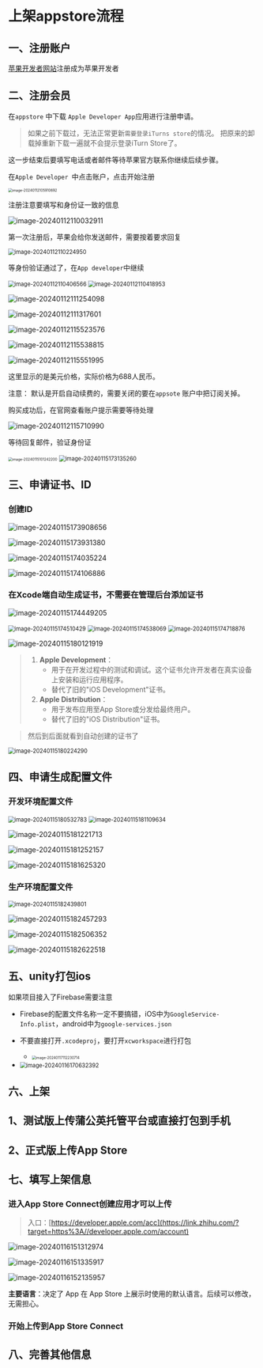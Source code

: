 # 上架appstore流程

## 一、注册账户

[苹果开发者网站](https://developer.apple.com/)注册成为苹果开发者

## 二、注册会员

在`appstore` 中下载 `Apple Developer App`应用进行注册申请。

> 如果之前下载过，无法正常更新`需要登录iTurns store`的情况。 把原来的卸载掉重新下载一遍就不会提示登录iTurn Store了。

这一步结束后要填写电话或者邮件等待苹果官方联系你继续后续步骤。

在`Apple Developer `中点击账户，点击开始注册

<img src="../../../Imgs/image-20240112105910692.png" alt="image-20240112105910692" style="zoom:50%;" />

注册注意要填写和身份证一致的信息

![image-20240112110032911](../../../Imgs/image-20240112110032911.png)

第一次注册后，苹果会给你发送邮件，需要按着要求回复

<img src="../../../Imgs/image-20240112110224950.png" alt="image-20240112110224950" style="zoom:80%;" />

等身份验证通过了，在`App developer`中继续

<img src="../../../Imgs/image-20240112110406566.png" alt="image-20240112110406566" style="zoom:80%;" />

<img src="../../../Imgs/image-20240112110418953.png" alt="image-20240112110418953" style="zoom:80%;" />

![image-20240112111254098](../../../Imgs/image-20240112111254098.png)



![image-20240112111317601](../../../Imgs/image-20240112111317601.png)

![image-20240112115523576](../../../Imgs/image-20240112115523576.png)

![image-20240112115538815](../../../Imgs/image-20240112115538815.png)

![image-20240112115551995](../../../Imgs/image-20240112115551995.png)

这里显示的是美元价格，实际价格为688人民币。 

注意： 默认是开启自动续费的，需要关闭的要在`appsote` 账户中把订阅关掉。

购买成功后，在官网查看账户提示需要等待处理

![image-20240112115710990](../../../Imgs/image-20240112115710990.png)



等待回复邮件，验证身份证

<img src="../../../Imgs/image-20240115101242200.png" alt="image-20240115101242200" style="zoom:50%;" />

<img src="../../../Imgs/image-20240115173135260.png" alt="image-20240115173135260" style="zoom:80%;" />

## 三、申请证书、ID

### 创建ID

![image-20240115173908656](../../../Imgs/image-20240115173908656.png)

![image-20240115173931380](../../../Imgs/image-20240115173931380.png)



![image-20240115174035224](../../../Imgs/image-20240115174035224.png)



![image-20240115174106886](../../../Imgs/image-20240115174106886.png)



### 在Xcode端自动生成证书，不需要在管理后台添加证书

![image-20240115174449205](../../../Imgs/image-20240115174449205.png)

<img src="../../../Imgs/image-20240115174510429.png" alt="image-20240115174510429" style="zoom:80%;" />

<img src="../../../Imgs/image-20240115174538069.png" alt="image-20240115174538069" style="zoom:80%;" />



<img src="../../../Imgs/image-20240115174718876.png" alt="image-20240115174718876" style="zoom:80%;" />



![image-20240115180121919](../../../Imgs/image-20240115180121919.png)

> 1. **Apple Development**：
>    - 用于在开发过程中的测试和调试。这个证书允许开发者在真实设备上安装和运行应用程序。
>    - 替代了旧的"iOS Development"证书。
> 2. **Apple Distribution**：
>    - 用于发布应用至App Store或分发给最终用户。
>    - 替代了旧的"iOS Distribution"证书。

> 然后到后面就看到自动创建的证书了

<img src="../../../Imgs/image-20240115180224290.png" alt="image-20240115180224290" style="zoom:80%;" />



## 四、申请生成配置文件

### 开发环境配置文件

<img src="../../../Imgs/image-20240115180532783.png" alt="image-20240115180532783" style="zoom:80%;" />

<img src="../../../Imgs/image-20240115181109634.png" alt="image-20240115181109634" style="zoom:80%;" />

![image-20240115181221713](../../../Imgs/image-20240115181221713.png)

![image-20240115181252157](../../../Imgs/image-20240115181252157.png)

![image-20240115181625320](../../../Imgs/image-20240115181625320.png)

### 生产环境配置文件

<img src="../../../Imgs/image-20240115182439801.png" alt="image-20240115182439801" style="zoom:80%;" />

![image-20240115182457293](../../../Imgs/image-20240115182457293.png)

![image-20240115182506352](../../../Imgs/image-20240115182506352.png)

![image-20240115182622518](../../../Imgs/image-20240115182622518.png)

## 五、unity打包ios

如果项目接入了Firebase需要注意

- Firebase的配置文件名称一定不要搞错，iOS中为`GoogleService-Info.plist`，android中为`google-services.json`

- 不要直接打开`.xcodeproj`，要打开`xcworkspace`进行打包

  - <img src="../../../Imgs/image-20240117112230714.png" alt="image-20240117112230714" style="zoom:50%;" />

- <img src="../../../Imgs/image-20240116170632392.png" alt="image-20240116170632392" style="zoom:80%;" />

  

## 六、上架

## 1、测试版上传蒲公英托管平台或直接打包到手机

## 2、正式版上传App Store

## 七、填写上架信息

### 进入App Store Connect创建应用才可以上传

> 入口：[https://developer.apple.com/acc](https://link.zhihu.com/?target=https%3A//developer.apple.com/account)

![image-20240116151312974](../../../Imgs/image-20240116151312974.png)

![image-20240116151335917](../../../Imgs/image-20240116151335917.png)

![image-20240116152135957](../../../Imgs/image-20240116152135957.png)

**主要语言**：决定了 App 在 App Store 上展示时使用的默认语言。后续可以修改，无需担心。

### 开始上传到App Store Connect



## 八、完善其他信息

